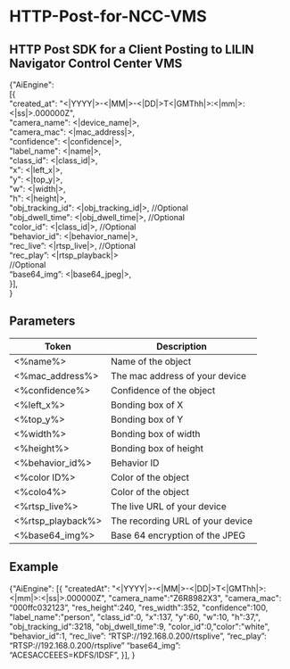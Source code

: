 # HTTP-Post-for-NCC-VMS

## HTTP Post SDK for a Client Posting to LILIN Navigator Control Center VMS <BR>

{"AiEngine": <BR>
[{ <BR>
"created_at": "<|YYYY|>-<|MM|>-<|DD|>T<|GMThh|>:<|mm|>:<|ss|>.000000Z", <BR>
"camera_name": <|device_name|>,  <BR>
"camera_mac": <|mac_address|>, <BR>
  "confidence": <|confidence|>, <BR>
  "label_name": <|name|>, <BR>
"class_id": <|class_id|>, <BR>
"x": <|left_x|>,  <BR>
"y": <|top_y|>, <BR>
"w": <|width|>, <BR>
"h": <|height|>, <BR>
"obj_tracking_id": <|obj_tracking_id|>,     	//Optional <BR>
"obj_dwell_time": <|obj_dwell_time|>,     		//Optional <BR>
"color_id": <|class_id|>,	                    //Optional <BR>
"behavior_id": <|behavior_name|>, <BR>
“rec_live”: <|rtsp_live|>,                    //Optional <BR>
“rec_play”: <|rtsp_playback|> <BR>            //Optional <BR>
“base64_img”: <|base64_jpeg|>, <BR>
}], <BR>
}  <BR>
## Parameters
| Token | Description |
| ----- | ---------- |
| <%name%> | Name of the object |
| <%mac_address%> | The mac address of your device | 
| <%confidence%> | Confidence of the object |
| <%left_x%> | Bonding box of X |
| <%top_y%> | Bonding box of Y |
| <%width%> | Bonding box of width |
| <%height%> | Bonding box of height |
| <%behavior_id%> | Behavior ID |
| <%color ID%> | Color of the object |
| <%colo4%> | Color of the object |
| <%rtsp_live%> | The live URL of your device | 
| <%rtsp_playback%> | The recording URL of your device | 
| <%base64_img%> | Base 64 encryption of the JPEG |

## Example
{"AiEngine":
[{
"createdAt": "<|YYYY|>-<|MM|>-<|DD|>T<|GMThh|>:<|mm|>:<|ss|>.000000Z",
"camera_name":"Z6R8982X3",
"camera_mac": “000ffc032123”,
"res_height":240,
"res_width":352,
"confidence":100,
"label_name":"person",
"class_id":0,
"x":137,
"y":60,
"w":10,
"h":37,",
"obj_tracking_id":3218,
"obj_dwell_time":9,
"color_id":0,"color":"white",
"behavior_id":1,
“rec_live”: “RTSP://192.168.0.200/rtsplive”,
“rec_play”: “RTSP://192.168.0.200/rtsplive”
“base64_img”: “ACESACCEEES=KDFS/IDSF”,
}],
}
